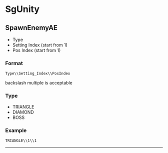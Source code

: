 # SgUnity

## SpawnEnemyAE
- Type
- Setting Index (start from 1)
- Pos Index (start from 1)

### Format
```
Type\\Setting_Index\\PosIndex
```
backslash multiple is acceptable
### Type
- TRIANGLE
- DIAMOND
- BOSS

### Example
```
TRIANGLE\\1\\1
```

---
